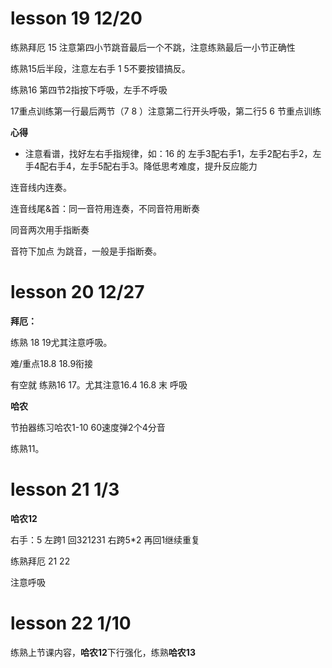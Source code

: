 # lesson 19  12/20

练熟拜厄 15 注意第四小节跳音最后一个不跳，注意练熟最后一小节正确性

练熟15后半段，注意左右手 1   5不要按错搞反。

练熟16  第四节2指按下呼吸，左手不呼吸

17重点训练第一行最后两节（7   8 ）注意第二行开头呼吸，第二行5 6 节重点训练

**心得**

- 注意看谱，找好左右手指规律，如：16 的 左手3配右手1，左手2配右手2，左手4配右手4，左手5配右手3。降低思考难度，提升反应能力

连音线内连奏。

连音线尾&首：同一音符用连奏，不同音符用断奏

同音两次用手指断奏

音符下加点 为跳音，一般是手指断奏。



# lesson 20  12/27

**拜厄：**

练熟 18  19尤其注意呼吸。

难/重点18.8 18.9衔接

有空就 练熟16 17。尤其注意16.4 16.8 末 呼吸

**哈农**

节拍器练习哈农1-10  60速度弹2个4分音

练熟11。





# lesson 21  1/3

**哈农12**  

右手：5 左跨1  回321231  右跨5*2 再回1继续重复

练熟拜厄 21 22

注意呼吸

# lesson 22  1/10

练熟上节课内容，**哈农12**下行强化，练熟**哈农13**

